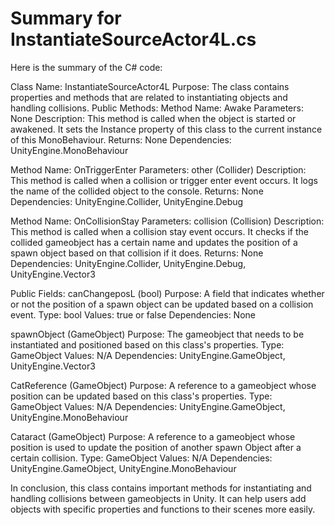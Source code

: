 # Summary for InstantiateSourceActor4L.cs

 
 Here is the summary of the C# code:

Class Name: InstantiateSourceActor4L
Purpose: The class contains properties and methods that are related to instantiating objects and handling collisions.
Public Methods:
Method Name: Awake
Parameters: None
Description: This method is called when the object is started or awakened. It sets the Instance property of this class to the current instance of this MonoBehaviour.
 Returns: None
Dependencies: UnityEngine.MonoBehaviour

Method Name: OnTriggerEnter
Parameters: other (Collider)
Description: This method is called when a collision or trigger enter event occurs. It logs the name of the collided object to the console.
Returns: None
Dependencies: UnityEngine.Collider, UnityEngine.Debug

Method Name: OnCollisionStay
Parameters: collision (Collision)
Description: This method is called when a collision stay event occurs. It checks if the collided gameobject has a certain name and updates the position of a spawn object based on that collision if it does.
Returns: None
Dependencies: UnityEngine.Collider, UnityEngine.Debug, UnityEngine.Vector3

Public Fields:
canChangeposL (bool)
Purpose: A field that indicates whether or not the position of a spawn object can be updated based on a collision event.
Type: bool
Values: true or false
Dependencies: None

spawnObject (GameObject)
Purpose: The gameobject that needs to be instantiated and positioned based on this class's properties.
Type: GameObject
Values: N/A
Dependencies: UnityEngine.GameObject, UnityEngine.Vector3

CatReference (GameObject)
Purpose: A reference to a gameobject whose position can be updated based on this class's properties.
Type: GameObject
Values: N/A
Dependencies: UnityEngine.GameObject,  UnityEngine.MonoBehaviour

Cataract (GameObject)
Purpose: A reference to a gameobject whose position is used to update the position of another spawn Object after a certain collision.
Type: GameObject
Values: N/A
Dependencies: UnityEngine.GameObject,  UnityEngine.MonoBehaviour

In conclusion, this class contains important methods for instantiating and handling collisions between gameobjects in Unity. It can help users add objects with specific properties and functions to their scenes more easily.